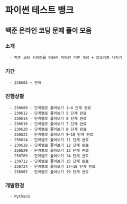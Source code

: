 # 파이썬 테스트 뱅크

   ## 백준 온라인 코딩 문제 풀이 모음
   
   ### 소개
      - 백준 코딩 사이트를 이용한 파이썬 기본 개념 + 알고리즘 다지기
   
   ### 기간
      - 230604 ~ 현재
    
   ### 진행상황
      - 230609 - 단계별로 풀어보기 1~4 단계 완료
      - 230612 - 단계별로 풀어보기 5 단계 완료
      - 230614 - 단계별로 풀어보기 6 단계 완료
      - 230616 - 단계별로 풀어보기 7 단계 완료
      - 230620 - 단계별로 풀어보기 8 단계 완료
      - 230622 - 단계별로 풀어보기 9~10 단계 완료
      - 230624 - 단계별로 풀어보기 11 단계 완료
      - 230628 - 단계별로 풀어보기 12 단계 완료
      - 230629 - 단계별로 풀어보기 13 단계 완료
      - 230709 - 단계별로 풀어보기 14 단계 완료
      - 230712 - 단계별로 풀어보기 15 단계 완료
      - 230724 - 단계별로 풀어보기 17~18 단계 완료
      - 230802 - 단계별로 풀어보기 19 단계 완료
          
   ### 개발환경
      - Python3
         
